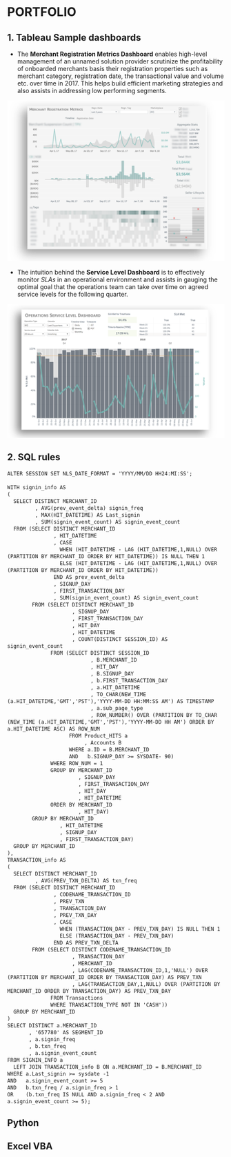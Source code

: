 # PORTFOLIO
## 1. Tableau Sample dashboards

* The **Merchant Registration Metrics Dashboard** enables high-level management of an unnamed solution provider scrutinize the profitability of onboarded merchants basis their registration properties such as merchant category, registration date, the transactional value and volume etc. over time in 2017. This helps build efficient marketing strategies and also assists in addressing low performing segments.

![Merchant Metrics Dashboard](https://github.com/Shilsri/PORTFOLIO/blob/master/Merchant_Metrics_Dash.png)

* The intuition behind the **Service Level Dashboard** is to effectively monitor *SLAs* in an operational environment and assists in gauging the optimal goal that the operations team can take over time on agreed service levels for the following quarter.

![Service Level Dashboard.png](https://github.com/Shilsri/PORTFOLIO/blob/master/SLA_Dash.png)


## 2. SQL rules

    ALTER SESSION SET NLS_DATE_FORMAT = 'YYYY/MM/DD HH24:MI:SS';
    
    WITH signin_info AS
    (
      SELECT DISTINCT MERCHANT_ID
             , AVG(prev_event_delta) signin_freq
             , MAX(HIT_DATETIME) AS Last_signin
             , SUM(signin_event_count) AS signin_event_count
      FROM (SELECT DISTINCT MERCHANT_ID
                   , HIT_DATETIME
                   , CASE
                     WHEN (HIT_DATETIME - LAG (HIT_DATETIME,1,NULL) OVER (PARTITION BY MERCHANT_ID ORDER BY HIT_DATETIME)) IS NULL THEN 1
                     ELSE (HIT_DATETIME - LAG (HIT_DATETIME,1,NULL) OVER (PARTITION BY MERCHANT_ID ORDER BY HIT_DATETIME))
                   END AS prev_event_delta
                   , SIGNUP_DAY
                   , FIRST_TRANSACTION_DAY
                   , SUM(signin_event_count) AS signin_event_count
            FROM (SELECT DISTINCT MERCHANT_ID
                         , SIGNUP_DAY
                         , FIRST_TRANSACTION_DAY
                         , HIT_DAY
                         , HIT_DATETIME
                         , COUNT(DISTINCT SESSION_ID) AS signin_event_count
                  FROM (SELECT DISTINCT SESSION_ID
                               , B.MERCHANT_ID
                               , HIT_DAY
                               , B.SIGNUP_DAY
                               , b.FIRST_TRANSACTION_DAY
                               , a.HIT_DATETIME
                               , TO_CHAR(NEW_TIME (a.HIT_DATETIME,'GMT','PST'),'YYYY-MM-DD HH:MM:SS AM') AS TIMESTAMP
                               , a.sub_page_type
                               , ROW_NUMBER() OVER (PARTITION BY TO_CHAR (NEW_TIME (a.HIT_DATETIME,'GMT','PST'),'YYYY-MM-DD HH AM') ORDER BY a.HIT_DATETIME ASC) AS ROW_NUM
                        FROM Product_HITS a
                             , Accounts B
                        WHERE a.ID = B.MERCHANT_ID
                        AND   b.SIGNUP_DAY >= SYSDATE- 90)
                  WHERE ROW_NUM = 1
                  GROUP BY MERCHANT_ID
                           , SIGNUP_DAY
                           , FIRST_TRANSACTION_DAY
                           , HIT_DAY
                           , HIT_DATETIME
                  ORDER BY MERCHANT_ID
                           , HIT_DAY)
            GROUP BY MERCHANT_ID
                     , HIT_DATETIME
                     , SIGNUP_DAY
                     , FIRST_TRANSACTION_DAY)
      GROUP BY MERCHANT_ID
    ),
    TRANSACTION_info AS
    (
      SELECT DISTINCT MERCHANT_ID
             , AVG(PREV_TXN_DELTA) AS txn_freq
      FROM (SELECT DISTINCT MERCHANT_ID
                   , CODENAME_TRANSACTION_ID
                   , PREV_TXN
                   , TRANSACTION_DAY
                   , PREV_TXN_DAY
                   , CASE
                     WHEN (TRANSACTION_DAY - PREV_TXN_DAY) IS NULL THEN 1
                     ELSE (TRANSACTION_DAY - PREV_TXN_DAY)
                   END AS PREV_TXN_DELTA
            FROM (SELECT DISTINCT CODENAME_TRANSACTION_ID
                         , TRANSACTION_DAY
                         , MERCHANT_ID
                         , LAG(CODENAME_TRANSACTION_ID,1,'NULL') OVER (PARTITION BY MERCHANT_ID ORDER BY TRANSACTION_DAY) AS PREV_TXN
                         , LAG(TRANSACTION_DAY,1,NULL) OVER (PARTITION BY MERCHANT_ID ORDER BY TRANSACTION_DAY) AS PREV_TXN_DAY
                  FROM Transactions
                  WHERE TRANSACTION_TYPE NOT IN 'CASH'))
      GROUP BY MERCHANT_ID
    )
    SELECT DISTINCT a.MERCHANT_ID
           , '657780' AS SEGMENT_ID
           , a.signin_freq
           , b.txn_freq
           , a.signin_event_count
    FROM SIGNIN_INFO a
      LEFT JOIN TRANSACTION_info B ON a.MERCHANT_ID = B.MERCHANT_ID
    WHERE a.Last_signin >= sysdate -1
    AND   a.signin_event_count >= 5
    AND   b.txn_freq / a.signin_freq > 1
    OR    (b.txn_freq IS NULL AND a.signin_freq < 2 AND a.signin_event_count >= 5);
   
    
    
    
    
    
## Python

## Excel VBA

## 
